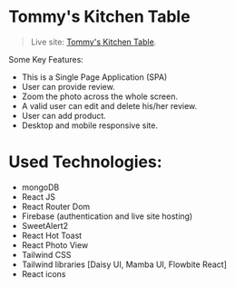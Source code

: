 # Tommy's Kitchen Table

> Live site: [Tommy's Kitchen Table](https://kitchen-table-25175.web.app/).

Some Key Features:

* This is a Single Page Application (SPA)
* User can provide review.
* Zoom the photo across the whole screen.
* A valid user can edit and delete his/her review.
* User can add product. 
* Desktop and mobile responsive site.

# Used Technologies:
* mongoDB 
* React JS
* React Router Dom
* Firebase (authentication and live site hosting)
* SweetAlert2
* React Hot Toast
* React Photo View
* Tailwind CSS
* Tailwind libraries [Daisy UI, Mamba UI, Flowbite React]
* React icons
